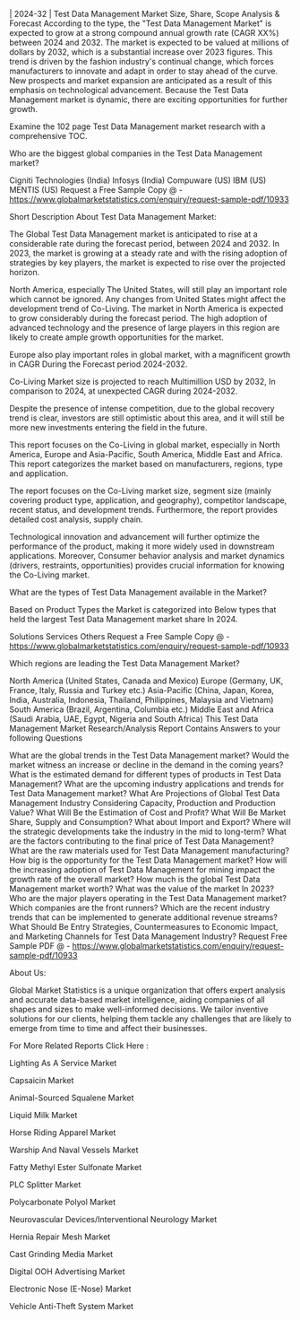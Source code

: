 | 2024-32 | Test Data Management Market Size, Share, Scope Analysis & Forecast
According to the type, the "Test Data Management Market" is expected to grow at a strong compound annual growth rate (CAGR XX%) between 2024 and 2032. The market is expected to be valued at millions of dollars by 2032, which is a substantial increase over 2023 figures. This trend is driven by the fashion industry's continual change, which forces manufacturers to innovate and adapt in order to stay ahead of the curve. New prospects and market expansion are anticipated as a result of this emphasis on technological advancement. Because the Test Data Management market is dynamic, there are exciting opportunities for further growth.

Examine the 102 page Test Data Management market research with a comprehensive TOC.

Who are the biggest global companies in the Test Data Management market?


Cigniti Technologies (India)
Infosys (India)
Compuware (US)
IBM (US)
MENTIS (US)
Request a Free Sample Copy @ - https://www.globalmarketstatistics.com/enquiry/request-sample-pdf/10933

Short Description About Test Data Management Market:

The Global Test Data Management market is anticipated to rise at a considerable rate during the forecast period, between 2024 and 2032. In 2023, the market is growing at a steady rate and with the rising adoption of strategies by key players, the market is expected to rise over the projected horizon.

North America, especially The United States, will still play an important role which cannot be ignored. Any changes from United States might affect the development trend of Co-Living. The market in North America is expected to grow considerably during the forecast period. The high adoption of advanced technology and the presence of large players in this region are likely to create ample growth opportunities for the market.

Europe also play important roles in global market, with a magnificent growth in CAGR During the Forecast period 2024-2032.

Co-Living Market size is projected to reach Multimillion USD by 2032, In comparison to 2024, at unexpected CAGR during 2024-2032.

Despite the presence of intense competition, due to the global recovery trend is clear, investors are still optimistic about this area, and it will still be more new investments entering the field in the future.

This report focuses on the Co-Living in global market, especially in North America, Europe and Asia-Pacific, South America, Middle East and Africa. This report categorizes the market based on manufacturers, regions, type and application.

The report focuses on the Co-Living market size, segment size (mainly covering product type, application, and geography), competitor landscape, recent status, and development trends. Furthermore, the report provides detailed cost analysis, supply chain.

Technological innovation and advancement will further optimize the performance of the product, making it more widely used in downstream applications. Moreover, Consumer behavior analysis and market dynamics (drivers, restraints, opportunities) provides crucial information for knowing the Co-Living market.

What are the types of Test Data Management available in the Market?

Based on Product Types the Market is categorized into Below types that held the largest Test Data Management market share In 2024.


Solutions
Services
Others
Request a Free Sample Copy @ - https://www.globalmarketstatistics.com/enquiry/request-sample-pdf/10933

Which regions are leading the Test Data Management Market?

North America (United States, Canada and Mexico)
Europe (Germany, UK, France, Italy, Russia and Turkey etc.)
Asia-Pacific (China, Japan, Korea, India, Australia, Indonesia, Thailand, Philippines, Malaysia and Vietnam)
South America (Brazil, Argentina, Columbia etc.)
Middle East and Africa (Saudi Arabia, UAE, Egypt, Nigeria and South Africa)
This Test Data Management Market Research/Analysis Report Contains Answers to your following Questions

What are the global trends in the Test Data Management market? Would the market witness an increase or decline in the demand in the coming years?
What is the estimated demand for different types of products in Test Data Management? What are the upcoming industry applications and trends for Test Data Management market?
What Are Projections of Global Test Data Management Industry Considering Capacity, Production and Production Value? What Will Be the Estimation of Cost and Profit? What Will Be Market Share, Supply and Consumption? What about Import and Export?
Where will the strategic developments take the industry in the mid to long-term?
What are the factors contributing to the final price of Test Data Management? What are the raw materials used for Test Data Management manufacturing?
How big is the opportunity for the Test Data Management market? How will the increasing adoption of Test Data Management for mining impact the growth rate of the overall market?
How much is the global Test Data Management market worth? What was the value of the market In 2023?
Who are the major players operating in the Test Data Management market? Which companies are the front runners?
Which are the recent industry trends that can be implemented to generate additional revenue streams?
What Should Be Entry Strategies, Countermeasures to Economic Impact, and Marketing Channels for Test Data Management Industry?
Request Free Sample PDF @ - https://www.globalmarketstatistics.com/enquiry/request-sample-pdf/10933

About Us:

Global Market Statistics is a unique organization that offers expert analysis and accurate data-based market intelligence, aiding companies of all shapes and sizes to make well-informed decisions. We tailor inventive solutions for our clients, helping them tackle any challenges that are likely to emerge from time to time and affect their businesses.

For More Related Reports Click Here :

Lighting As A Service Market

Capsaicin Market

Animal-Sourced Squalene Market

Liquid Milk Market

Horse Riding Apparel Market

Warship And Naval Vessels Market

Fatty Methyl Ester Sulfonate Market

PLC Splitter Market

Polycarbonate Polyol Market

Neurovascular Devices/Interventional Neurology Market

Hernia Repair Mesh Market

Cast Grinding Media Market

Digital OOH Advertising Market

Electronic Nose (E-Nose) Market

Vehicle Anti-Theft System Market